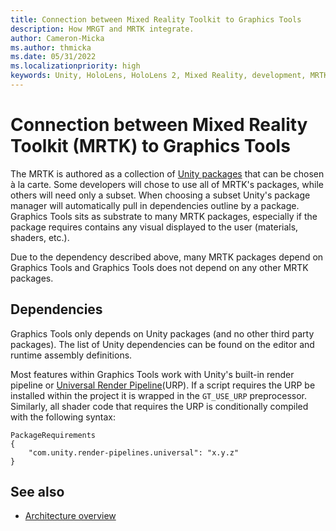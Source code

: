 ```yaml
---
title: Connection between Mixed Reality Toolkit to Graphics Tools
description: How MRGT and MRTK integrate. 
author: Cameron-Micka
ms.author: thmicka
ms.date: 05/31/2022
ms.localizationpriority: high
keywords: Unity, HoloLens, HoloLens 2, Mixed Reality, development, MRTK, Graphics Tools, MRGT, MR Graphics Tools
---
```


# Connection between Mixed Reality Toolkit (MRTK) to Graphics Tools

The MRTK is authored as a collection of [Unity packages](https://docs.unity3d.com/Manual/PackagesList.html) that can be chosen à la carte. Some developers will chose to use all of MRTK's packages, while others will need only a subset. When choosing a subset Unity's package manager will automatically pull in dependencies outline by a package. Graphics Tools sits as substrate to many MRTK packages, especially if the package requires contains any visual displayed to the user (materials, shaders, etc.).

Due to the dependency described above, many MRTK packages depend on Graphics Tools and Graphics Tools does not depend on any other MRTK packages.

## Dependencies

Graphics Tools only depends on Unity packages (and no other third party packages). The list of Unity dependencies can be found on the editor and runtime assembly definitions.

Most features within Graphics Tools work with Unity's built-in render pipeline or [Universal Render Pipeline](https://docs.unity3d.com/Packages/com.unity.render-pipelines.universal@11.0/manual/)(URP). If a script requires the URP be installed within the project it is wrapped in the `GT_USE_URP` preprocessor. Similarly, all shader code that requires the URP is conditionally compiled with the following syntax:

```HLSL
PackageRequirements
{
    "com.unity.render-pipelines.universal": "x.y.z"
}  
```

## See also

* [Architecture overview](overview.md)

